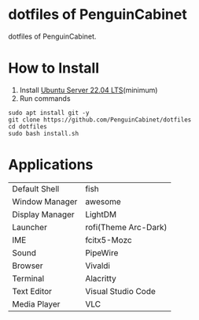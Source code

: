 # dotfiles of PenguinCabinet
dotfiles of PenguinCabinet.

# How to Install

1. Install [Ubuntu Server 22.04 LTS](https://ubuntu.com/download/server)(minimum)
2. Run commands
```
sudo apt install git -y
git clone https://github.com/PenguinCabinet/dotfiles
cd dotfiles 
sudo bash install.sh
```

# Applications
|||
|---|---|
|Default Shell|fish|
|Window Manager|awesome|
|Display Manager|LightDM|
|Launcher|rofi(Theme Arc-Dark)|
|IME|fcitx5-Mozc|
|Sound|PipeWire|
|Browser|Vivaldi|
|Terminal|Alacritty|
|Text Editor|Visual Studio Code|
|Media Player|VLC|
